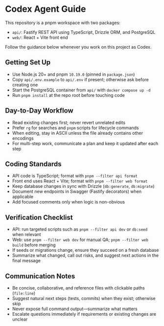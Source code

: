 # Codex Agent Guide

This repository is a pnpm workspace with two packages:

- `api/`: Fastify REST API using TypeScript, Drizzle ORM, and PostgreSQL
- `web/`: React + Vite front end

Follow the guidance below whenever you work on this project as Codex.

## Getting Set Up

- Use Node.js 20+ and pnpm `10.19.0` (pinned in `package.json`)
- Copy `api/.env.example` to `api/.env` if present; otherwise ask before creating one
- Start the PostgreSQL container from `api/` with `docker compose up -d`
- Run `pnpm install` at the repo root before touching code

## Day-to-Day Workflow

- Read existing changes first; never revert unrelated edits
- Prefer `rg` for searches and `pnpm` scripts for lifecycle commands
- When editing, stay in ASCII unless the file already contains other encodings
- For multi-step work, communicate a plan and keep it updated after each step

## Coding Standards

- API code is TypeScript; format with `pnpm --filter api format`
- Front end uses React + Vite; format with `pnpm --filter web format`
- Keep database changes in sync with Drizzle (`db:generate`, `db:migrate`)
- Document new endpoints in Swagger (Fastify decorators) when applicable
- Add focused comments only when logic is non-obvious

## Verification Checklist

- API: run targeted scripts such as `pnpm --filter api dev` or `db:seed` when relevant
- Web: use `pnpm --filter web dev` for manual QA; `pnpm --filter web build` before merging
- If seeds or migrations change, ensure they succeed on a fresh database
- Summarize what changed, call out risks, and suggest next actions in the final message

## Communication Notes

- Be concise, collaborative, and reference files with clickable paths (`file:line`)
- Suggest natural next steps (tests, commits) when they exist; otherwise skip
- Never expose full command output—summarize what matters
- Escalate questions immediately if requirements or existing changes are unclear
